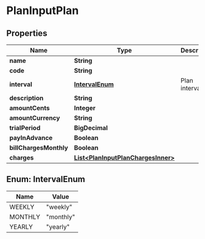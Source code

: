 

# PlanInputPlan


## Properties

| Name | Type | Description | Notes |
|------------ | ------------- | ------------- | -------------|
|**name** | **String** |  |  [optional] |
|**code** | **String** |  |  [optional] |
|**interval** | [**IntervalEnum**](#IntervalEnum) | Plan interval |  [optional] |
|**description** | **String** |  |  [optional] |
|**amountCents** | **Integer** |  |  [optional] |
|**amountCurrency** | **String** |  |  [optional] |
|**trialPeriod** | **BigDecimal** |  |  [optional] |
|**payInAdvance** | **Boolean** |  |  [optional] |
|**billChargesMonthly** | **Boolean** |  |  [optional] |
|**charges** | [**List&lt;PlanInputPlanChargesInner&gt;**](PlanInputPlanChargesInner.md) |  |  [optional] |



## Enum: IntervalEnum

| Name | Value |
|---- | -----|
| WEEKLY | &quot;weekly&quot; |
| MONTHLY | &quot;monthly&quot; |
| YEARLY | &quot;yearly&quot; |




